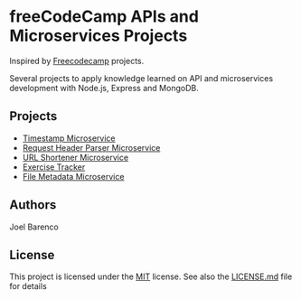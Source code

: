 # freeCodeCamp APIs and Microservices Projects

Inspired by [Freecodecamp](https://learn.freecodecamp.org/apis-and-microservices/apis-and-microservices-projects/exercise-tracker) projects.

Several projects to apply knowledge learned on API and microservices development with Node.js, Express and MongoDB.

## Projects

- [Timestamp Microservice](/timeStampApp)
- [Request Header Parser Microservice](/requestHeaderParserApp)
- [URL Shortener Microservice](/urlShortenerApp)
- [Exercise Tracker](/exerciseTrackerApp)
- [File Metadata Microservice](/fileMetadataApp)

## Authors

Joel Barenco

## License

This project is licensed under the [MIT](https://choosealicense.com/licenses/mit/) license.
See also the [LICENSE.md](LICENSE.md) file for details